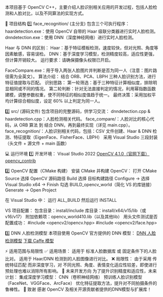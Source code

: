 本项目基于 OpenCV C++，主要介绍人脸识别相关应用的开发过程，包括人脸检测和人脸对比，以及不同算法的实现方式。

📂 项目结构
1️⃣ face_recognition/ (主分支)
包含三个可执行程序：
haardetection.exe：使用 OpenCV 自带的 Haar 级联分类器进行实时人脸检测。
dnndetection.exe：使用 DNN（深度神经网络）进行实时人脸检测。

Haar 与 DNN 的区别：
Haar：基于特征模板检测，速度较快，但对光照、角度等因素敏感，容易误检。
DNN：基于深度学习模型，检测精度较高，适应性更强，但计算开销较大。
运行要求：请确保摄像头权限已开启。

FaceCompare.exe：用于导入两张人脸图片并判断是否为同一人（注意：图片路径需为全英文）。
算法介绍：
结合 ORB、PCA、LBPH 三种人脸识别方法，进行特征值提取与匹配。
识别思路：
第一轮筛选：基于三种特征计算相似度，排除明显相同或不同的情况。
第二轮判断：针对无法直接判定的情况，利用幂指数函数建模，调整参数权重，使不同特征的相似度值趋于统一。
最终决策：采用加权平均计算综合相似度，设定 60% 以上判定为同一人。

2️⃣ src/ (源码文件)
包含项目的完整源码，供学习交流：
dnndetection.cpp & haardetection.cpp：人脸检测相关代码。
face_compare/：人脸对比的核心代码，从 ORB 算法 到 结合 DNN，再到最终实现（详见 main.cpp）。
face_recognition/：人脸识别相关代码，包括：CSV 文件创建、Haar & DNN 检测、特征提取（EigenFace、FisherFace、LBPH）
采用 Visual Studio 三段封装（头文件 + 源文件 + main 函数）

💻 运行环境
1️⃣ 开发环境：
Visual Studio 2022
[OpenCV 4.1.0（官网下载）](https://opencv.org/releases/)
[opencv_contrib](https://github.com/opencv/opencv_contrib)

2️⃣ OpenCV 配置（CMake 构建）
安装 CMake 并构建 OpenCV：
打开 CMake
Source 选择 OpenCV 源码路径
Build 选择 目标构建路径
Configure → 选择 Visual Studio x64 → Finish
勾选 BUILD_opencv_world（简化 VS 的库链接）
Generate → Open Project

在 Visual Studio 中：
运行 ALL_BUILD
然后运行 INSTALL

VS 项目配置：
包含目录：install/include
库目录：install/x64/v15/lib（或 v16/v17）
附加依赖项：opencv_world410.lib（以及其他lib）
用头文件测试是否配置成功：
#include <opencv2/opencv.hpp>
#include <opencv2/face.hpp>

3️⃣ DNN 人脸检测模型
本项目使用 OpenCV 官方提供的 DNN 模型：
[DNN 人脸检测模型](https://github.com/opencv/opencv/blob/master/samples/dnn/face_detector/deploy.prototxt)
[下载 Caffe 模型](https://github.com/opencv/opencv_3rdparty/raw/dnn_samples_face_detector_20170830/res10_300x300_ssd_iter_140000.caffemodel)

⚡ 适用范围与局限性
✅ 适用场景：
适用于 标准人脸数据库 或 固定条件下的人脸比对。
适用于 Haar/DNN 检测到的人脸图像进行对比。
❌ 局限性：
由于采用 传统特征匹配 而非深度学习，对 不同光照、角度、表情变化适应性较差，即使进行预处理也难以消除所有影响。
🚀 未来开发方向
为了提升识别精度和适应性，未来计划：
集成深度学习模型：
CNN（卷积神经网络）
预训练人脸识别模型（FaceNet、VGGFace、ArcFace）
优化特征提取方法，提升对不同拍摄条件的鲁棒性。
📌 致谢
感谢 OpenCV 及相关开源贡献者提供的DNN模型与扩展库！
